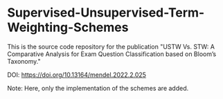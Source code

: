 # Supervised-Unsupervised-Term-Weighting-Schemes

This is the source code repository for the publication "USTW Vs. STW: A Comparative Analysis for Exam Question Classification based on Bloom’s Taxonomy." 

DOI: https://doi.org/10.13164/mendel.2022.2.025

Note: Here, only the implementation of the schemes are added.
